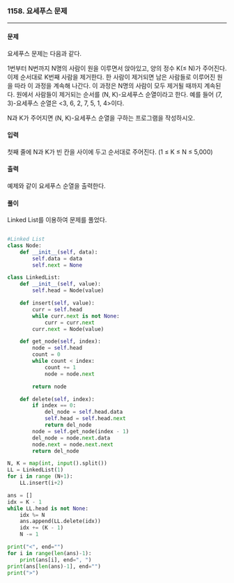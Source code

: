 ### 1158. 요세푸스 문제 ###

<hr>

#### 문제 ####
요세푸스 문제는 다음과 같다.

1번부터 N번까지 N명의 사람이 원을 이루면서 앉아있고, 양의 정수 K(≤ N)가 주어진다. 이제 순서대로 K번째 사람을 제거한다. 한 사람이 제거되면 남은 사람들로 이루어진 원을 따라 이 과정을 계속해 나간다. 이 과정은 N명의 사람이 모두 제거될 때까지 계속된다. 원에서 사람들이 제거되는 순서를 (N, K)-요세푸스 순열이라고 한다. 예를 들어 (7, 3)-요세푸스 순열은 <3, 6, 2, 7, 5, 1, 4>이다.

N과 K가 주어지면 (N, K)-요세푸스 순열을 구하는 프로그램을 작성하시오.

#### 입력 ####
첫째 줄에 N과 K가 빈 칸을 사이에 두고 순서대로 주어진다. (1 ≤ K ≤ N ≤ 5,000)

#### 출력 ####
예제와 같이 요세푸스 순열을 출력한다.

#### 풀이 ####
Linked List를 이용하여 문제를 풀었다.

```py

#Linked List
class Node:
    def __init__(self, data):
        self.data = data
        self.next = None

class LinkedList:
    def __init__(self, value):
        self.head = Node(value)

    def insert(self, value):
        curr = self.head
        while curr.next is not None:
            curr = curr.next
        curr.next = Node(value)

    def get_node(self, index):
        node = self.head
        count = 0
        while count < index:
            count += 1
            node = node.next

        return node

    def delete(self, index):
        if index == 0:
            del_node = self.head.data
            self.head = self.head.next
            return del_node
        node = self.get_node(index - 1)
        del_node = node.next.data
        node.next = node.next.next
        return del_node

N, K = map(int, input().split())
LL = LinkedList(1)
for i in range (N+1):
    LL.insert(i+2)

ans = []
idx = K - 1
while LL.head is not None:
    idx %= N
    ans.append(LL.delete(idx))
    idx += (K - 1)
    N -= 1

print("<", end="")
for i in range(len(ans)-1):
    print(ans[i], end=", ")
print(ans[len(ans)-1], end="")
print(">")

```